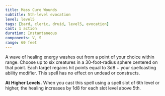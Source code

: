 ```yaml
---
title: Mass Cure Wounds
subtitle: 5th-level evocation
level: level5
tags: [bard, cleric, druid, level5, evocation]
cast: 1 action
duration: Instantaneous
components: V, S
range: 60 feet
---
```

A wave of healing energy washes out from a point of your choice within range. Choose up to six creatures in a 30-foot-radius sphere centered on that point. Each target regains hit points equal to 3d8 + your spellcasting ability modifier. This spell has no effect on undead or constructs.

**At Higher Levels.** When you cast this spell using a spell slot of 6th level or higher, the healing increases by 1d8 for each slot level above 5th.